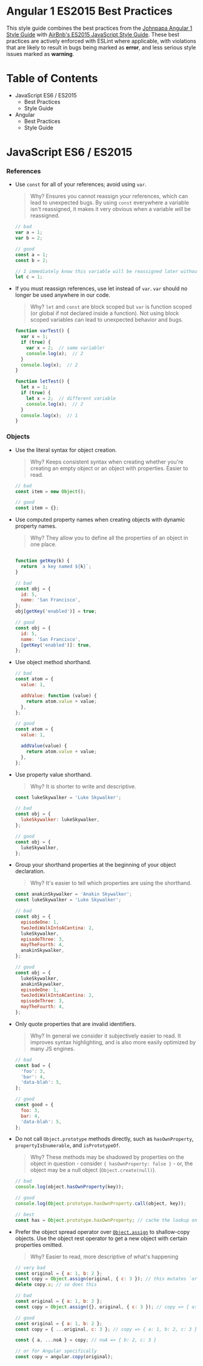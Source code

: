 # Angular 1 ES2015 Best Practices
This style guide combines the best practices from the [Johnpapa Angular 1 Style Guide](https://github.com/johnpapa/angular-styleguide/blob/master/a1/README.md) with [AirBnb's ES2015 JavaScript Style Guide](https://github.com/airbnb/javascript/blob/master/README.md). These best practices are actively enforced with ESLint where applicable, with violations that are likely to result in bugs being marked as **error**, and less serious style issues marked as **warning**.

# Table of Contents
* JavaScript ES6 / ES2015
  * Best Practices
  * Style Guide
* Angular
  * Best Practices
  * Style Guide
   
  
# JavaScript ES6 / ES2015

### References
- Use ```const``` for all of your references; avoid using ```var```. 

  >Why?  Ensures you cannot reassign your references, which can lead to unexpected bugs.  By using ```const``` everywhere a variable isn't reassigned, it makes it very obvious when a variable *will* be reassigned.
  
  ```javascript
  // bad
  var a = 1;
  var b = 2;

  // good
  const a = 1;
  const b = 2;

  // I immediately know this variable will be reassigned later without having look at any more code
  let c = 1;
  ```
  
  
- If you must reassign references, use let instead of ```var```. ```var``` should no longer be used anywhere in our code. 

  >Why? ```let``` and ```const``` are block scoped but ```var``` is function scoped (or global if not declared inside a function).  Not using block scoped variables can lead to unexpected behavior and bugs.

  ```javascript
  function varTest() {
    var x = 1;
    if (true) {
      var x = 2;  // same variable!
      console.log(x);  // 2
    }
    console.log(x);  // 2
  }

  function letTest() {
    let x = 1;
    if (true) {
      let x = 2;  // different variable
      console.log(x);  // 2
    }
    console.log(x);  // 1
  }
  ```
  
### Objects
- Use the literal syntax for object creation.

  > Why? Keeps consistent syntax when creating whether you're creating an empty object or an object with properties.  Easier to read.
  
  ```javascript
  // bad
  const item = new Object();

  // good
  const item = {};
  ```
- Use computed property names when creating objects with dynamic property names.

    > Why? They allow you to define all the properties of an object in one place.

    ```javascript

    function getKey(k) {
      return `a key named ${k}`;
    }

    // bad
    const obj = {
      id: 5,
      name: 'San Francisco',
    };
    obj[getKey('enabled')] = true;

    // good
    const obj = {
      id: 5,
      name: 'San Francisco',
      [getKey('enabled')]: true,
    };
    ```
- Use object method shorthand.

    ```javascript
    // bad
    const atom = {
      value: 1,

      addValue: function (value) {
        return atom.value + value;
      },
    };

    // good
    const atom = {
      value: 1,

      addValue(value) {
        return atom.value + value;
      },
    };
    ```
    
- Use property value shorthand.

    > Why? It is shorter to write and descriptive.

    ```javascript
    const lukeSkywalker = 'Luke Skywalker';

    // bad
    const obj = {
      lukeSkywalker: lukeSkywalker,
    };

    // good
    const obj = {
      lukeSkywalker,
    };
    ```
    
- Group your shorthand properties at the beginning of your object declaration.

    > Why? It's easier to tell which properties are using the shorthand.

    ```javascript
    const anakinSkywalker = 'Anakin Skywalker';
    const lukeSkywalker = 'Luke Skywalker';

    // bad
    const obj = {
      episodeOne: 1,
      twoJediWalkIntoACantina: 2,
      lukeSkywalker,
      episodeThree: 3,
      mayTheFourth: 4,
      anakinSkywalker,
    };

    // good
    const obj = {
      lukeSkywalker,
      anakinSkywalker,
      episodeOne: 1,
      twoJediWalkIntoACantina: 2,
      episodeThree: 3,
      mayTheFourth: 4,
    };
    ```
    
- Only quote properties that are invalid identifiers.

  > Why? In general we consider it subjectively easier to read. It improves syntax highlighting, and is also more easily optimized by many JS engines.

  ```javascript
  // bad
  const bad = {
    'foo': 3,
    'bar': 4,
    'data-blah': 5,
  };

  // good
  const good = {
    foo: 3,
    bar: 4,
    'data-blah': 5,
  };
  ```
  
- Do not call `Object.prototype` methods directly, such as `hasOwnProperty`, `propertyIsEnumerable`, and `isPrototypeOf`.

  > Why? These methods may be shadowed by properties on the object in question - consider `{ hasOwnProperty: false }` - or, the object may be a null object (`Object.create(null)`).

  ```javascript
  // bad
  console.log(object.hasOwnProperty(key));

  // good
  console.log(Object.prototype.hasOwnProperty.call(object, key));

  // best
  const has = Object.prototype.hasOwnProperty; // cache the lookup once, in module scope.
  ```
  
- Prefer the object spread operator over [`Object.assign`](https://developer.mozilla.org/en/docs/Web/JavaScript/Reference/Global_Objects/Object/assign) to shallow-copy objects. Use the object rest operator to get a new object with certain properties omitted.
  
  > Why? Easier to read, more descriptive of what's happening
  
  ```javascript
  // very bad
  const original = { a: 1, b: 2 };
  const copy = Object.assign(original, { c: 3 }); // this mutates `original` ಠ_ಠ
  delete copy.a; // so does this

  // bad
  const original = { a: 1, b: 2 };
  const copy = Object.assign({}, original, { c: 3 }); // copy => { a: 1, b: 2, c: 3 }

  // good
  const original = { a: 1, b: 2 };
  const copy = { ...original, c: 3 }; // copy => { a: 1, b: 2, c: 3 }

  const { a, ...noA } = copy; // noA => { b: 2, c: 3 }
  
  // or for Angular specifically
  const copy = angular.copy(original);
  ```
